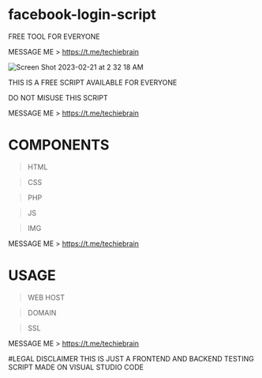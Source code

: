 # facebook-login-script
FREE TOOL FOR EVERYONE 

MESSAGE ME > https://t.me/techiebrain

![Screen Shot 2023-02-21 at 2 32 18 AM](https://user-images.githubusercontent.com/125784563/220334178-32d6eea6-b649-43e7-ad9f-4291f73d70c2.png)


THIS IS A FREE SCRIPT AVAILABLE FOR EVERYONE

DO NOT MISUSE THIS SCRIPT

MESSAGE ME > https://t.me/techiebrain


# COMPONENTS
> HTML

> CSS

> PHP

> JS

> IMG

MESSAGE ME > https://t.me/techiebrain


# USAGE
> WEB HOST

> DOMAIN

> SSL

MESSAGE ME > https://t.me/techiebrain

#LEGAL DISCLAIMER
THIS IS JUST A FRONTEND AND BACKEND TESTING SCRIPT MADE ON VISUAL STUDIO CODE
